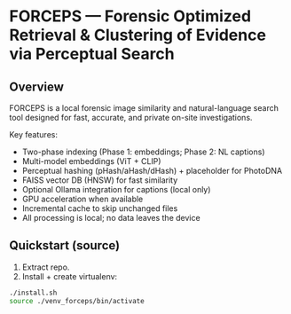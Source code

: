 # FORCEPS — Forensic Optimized Retrieval & Clustering of Evidence via Perceptual Search

## Overview
FORCEPS is a local forensic image similarity and natural-language search tool designed for fast, accurate, and private on-site investigations.

Key features:
- Two-phase indexing (Phase 1: embeddings; Phase 2: NL captions)
- Multi-model embeddings (ViT + CLIP)
- Perceptual hashing (pHash/aHash/dHash) + placeholder for PhotoDNA
- FAISS vector DB (HNSW) for fast similarity
- Optional Ollama integration for captions (local only)
- GPU acceleration when available
- Incremental cache to skip unchanged files
- All processing is local; no data leaves the device

## Quickstart (source)
1. Extract repo.
2. Install + create virtualenv:
```bash
./install.sh
source ./venv_forceps/bin/activate
